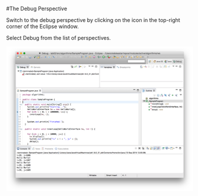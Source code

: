 #The Debug Perspective

Switch to the debug perspective by clicking on the  icon in the top-right corner of the Eclipse window.

Select Debug from the list of perspectives.

![](img/01.png)


